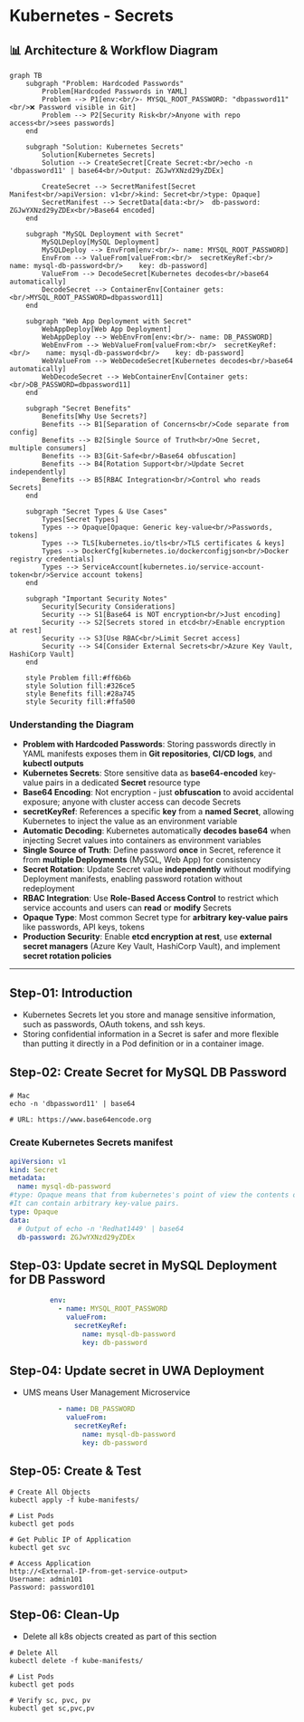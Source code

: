 # Kubernetes - Secrets

## 📊 Architecture & Workflow Diagram

```mermaid
graph TB
    subgraph "Problem: Hardcoded Passwords"
        Problem[Hardcoded Passwords in YAML]
        Problem --> P1[env:<br/>- MYSQL_ROOT_PASSWORD: "dbpassword11"<br/>❌ Password visible in Git]
        Problem --> P2[Security Risk<br/>Anyone with repo access<br/>sees passwords]
    end
    
    subgraph "Solution: Kubernetes Secrets"
        Solution[Kubernetes Secrets]
        Solution --> CreateSecret[Create Secret:<br/>echo -n 'dbpassword11' | base64<br/>Output: ZGJwYXNzd29yZDEx]
        
        CreateSecret --> SecretManifest[Secret Manifest<br/>apiVersion: v1<br/>kind: Secret<br/>type: Opaque]
        SecretManifest --> SecretData[data:<br/>  db-password: ZGJwYXNzd29yZDEx<br/>Base64 encoded]
    end
    
    subgraph "MySQL Deployment with Secret"
        MySQLDeploy[MySQL Deployment]
        MySQLDeploy --> EnvFrom[env:<br/>- name: MYSQL_ROOT_PASSWORD]
        EnvFrom --> ValueFrom[valueFrom:<br/>  secretKeyRef:<br/>    name: mysql-db-password<br/>    key: db-password]
        ValueFrom --> DecodeSecret[Kubernetes decodes<br/>base64 automatically]
        DecodeSecret --> ContainerEnv[Container gets:<br/>MYSQL_ROOT_PASSWORD=dbpassword11]
    end
    
    subgraph "Web App Deployment with Secret"
        WebAppDeploy[Web App Deployment]
        WebAppDeploy --> WebEnvFrom[env:<br/>- name: DB_PASSWORD]
        WebEnvFrom --> WebValueFrom[valueFrom:<br/>  secretKeyRef:<br/>    name: mysql-db-password<br/>    key: db-password]
        WebValueFrom --> WebDecodeSecret[Kubernetes decodes<br/>base64 automatically]
        WebDecodeSecret --> WebContainerEnv[Container gets:<br/>DB_PASSWORD=dbpassword11]
    end
    
    subgraph "Secret Benefits"
        Benefits[Why Use Secrets?]
        Benefits --> B1[Separation of Concerns<br/>Code separate from config]
        Benefits --> B2[Single Source of Truth<br/>One Secret, multiple consumers]
        Benefits --> B3[Git-Safe<br/>Base64 obfuscation]
        Benefits --> B4[Rotation Support<br/>Update Secret independently]
        Benefits --> B5[RBAC Integration<br/>Control who reads Secrets]
    end
    
    subgraph "Secret Types & Use Cases"
        Types[Secret Types]
        Types --> Opaque[Opaque: Generic key-value<br/>Passwords, tokens]
        Types --> TLS[kubernetes.io/tls<br/>TLS certificates & keys]
        Types --> DockerCfg[kubernetes.io/dockerconfigjson<br/>Docker registry credentials]
        Types --> ServiceAccount[kubernetes.io/service-account-token<br/>Service account tokens]
    end
    
    subgraph "Important Security Notes"
        Security[Security Considerations]
        Security --> S1[Base64 is NOT encryption<br/>Just encoding]
        Security --> S2[Secrets stored in etcd<br/>Enable encryption at rest]
        Security --> S3[Use RBAC<br/>Limit Secret access]
        Security --> S4[Consider External Secrets<br/>Azure Key Vault, HashiCorp Vault]
    end
    
    style Problem fill:#ff6b6b
    style Solution fill:#326ce5
    style Benefits fill:#28a745
    style Security fill:#ffa500
```

### Understanding the Diagram

- **Problem with Hardcoded Passwords**: Storing passwords directly in YAML manifests exposes them in **Git repositories**, **CI/CD logs**, and **kubectl outputs**
- **Kubernetes Secrets**: Store sensitive data as **base64-encoded** key-value pairs in a dedicated **Secret** resource type
- **Base64 Encoding**: Not encryption - just **obfuscation** to avoid accidental exposure; anyone with cluster access can decode Secrets
- **secretKeyRef**: References a specific **key** from a **named Secret**, allowing Kubernetes to inject the value as an environment variable
- **Automatic Decoding**: Kubernetes automatically **decodes base64** when injecting Secret values into containers as environment variables
- **Single Source of Truth**: Define password **once** in Secret, reference it from **multiple Deployments** (MySQL, Web App) for consistency
- **Secret Rotation**: Update Secret value **independently** without modifying Deployment manifests, enabling password rotation without redeployment
- **RBAC Integration**: Use **Role-Based Access Control** to restrict which service accounts and users can **read** or **modify** Secrets
- **Opaque Type**: Most common Secret type for **arbitrary key-value pairs** like passwords, API keys, tokens
- **Production Security**: Enable **etcd encryption at rest**, use **external secret managers** (Azure Key Vault, HashiCorp Vault), and implement **secret rotation policies**

---

## Step-01: Introduction
- Kubernetes Secrets let you store and manage sensitive information, such as passwords, OAuth tokens, and ssh keys. 
- Storing confidential information in a Secret is safer and more flexible than putting it directly in a Pod definition or in a container image. 

## Step-02: Create Secret for MySQL DB Password
### 
```
# Mac
echo -n 'dbpassword11' | base64

# URL: https://www.base64encode.org
```
### Create Kubernetes Secrets manifest
```yml
apiVersion: v1
kind: Secret
metadata:
  name: mysql-db-password
#type: Opaque means that from kubernetes's point of view the contents of this Secret is unstructured.
#It can contain arbitrary key-value pairs. 
type: Opaque
data:
  # Output of echo -n 'Redhat1449' | base64
  db-password: ZGJwYXNzd29yZDEx
```
## Step-03: Update secret in MySQL Deployment for DB Password
```yml
          env:
            - name: MYSQL_ROOT_PASSWORD
              valueFrom:
                secretKeyRef:
                  name: mysql-db-password
                  key: db-password
```

## Step-04: Update secret in UWA Deployment
- UMS means User Management Microservice
```yml
            - name: DB_PASSWORD
              valueFrom:
                secretKeyRef:
                  name: mysql-db-password
                  key: db-password
```

## Step-05: Create & Test
```
# Create All Objects
kubectl apply -f kube-manifests/

# List Pods
kubectl get pods

# Get Public IP of Application
kubectl get svc

# Access Application
http://<External-IP-from-get-service-output>
Username: admin101
Password: password101
```

## Step-06: Clean-Up
- Delete all k8s objects created as part of this section
```
# Delete All
kubectl delete -f kube-manifests/

# List Pods
kubectl get pods

# Verify sc, pvc, pv
kubectl get sc,pvc,pv
```
